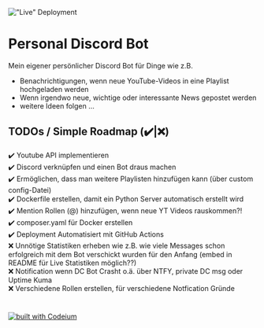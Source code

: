 !["Live" Deployment][github-ci-workflow]
 # Personal Discord Bot

Mein eigener persönlicher Discord Bot für Dinge wie z.B.
- Benachrichtigungen, wenn neue YouTube-Videos in eine Playlist hochgeladen werden
- Wenn irgendwo neue, wichtige oder interessante News gepostet werden
- weitere Ideen folgen ...

## TODOs / Simple Roadmap (✔️|❌)

✔️ Youtube API implementieren <br>
✔️ Discord verknüpfen und einen Bot draus machen <br>
✔️ Ermöglichen, dass man weitere Playlisten hinzufügen kann (über custom config-Datei) <br>
✔️ Dockerfile erstellen, damit ein Python Server automatisch erstellt wird <br>
✔️ Mention Rollen (@) hinzufügen, wenn neue YT Videos rauskommen?! <br>
✔️ composer.yaml für Docker erstellen <br>
✔️ Deployment Automatisiert mit GitHub Actions <br>
❌ Unnötige Statistiken erheben wie z.B. wie viele Messages schon erfolgreich mit dem Bot verschickt wurden für den Anfang (embed in README für Live Statistiken möglich??) <br>
❌ Notification wenn DC Bot Crasht o.ä. über NTFY, private DC msg oder Uptime Kuma <br>
❌ Verschiedene Rollen erstellen, für verschiedene Notfication Gründe

# 
[![built with Codeium][codium-badge]][codium-url]

[github-ci-workflow]: https://github.com/Piket95/personal-discord-bot/actions/workflows/ci.yml/badge.svg
[codium-badge]: https://codeium.com/badges/main
[codium-url]: https://codeium.com
